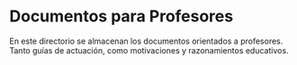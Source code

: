 # Documentos para Profesores
En este directorio se almacenan los documentos orientados a profesores. Tanto guías de actuación, como motivaciones y razonamientos educativos.
